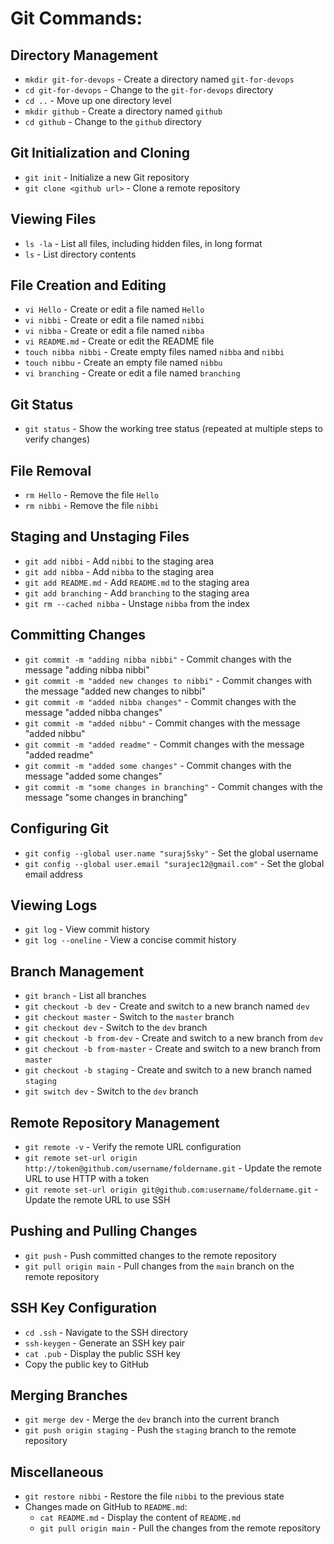 # Git Commands:

## Directory Management
- `mkdir git-for-devops` - Create a directory named `git-for-devops`
- `cd git-for-devops` - Change to the `git-for-devops` directory
- `cd ..` - Move up one directory level
- `mkdir github` - Create a directory named `github`
- `cd github` - Change to the `github` directory

## Git Initialization and Cloning
- `git init` - Initialize a new Git repository
- `git clone <github url>` - Clone a remote repository

## Viewing Files
- `ls -la` - List all files, including hidden files, in long format
- `ls` - List directory contents

## File Creation and Editing
- `vi Hello` - Create or edit a file named `Hello`
- `vi nibbi` - Create or edit a file named `nibbi`
- `vi nibba` - Create or edit a file named `nibba`
- `vi README.md` - Create or edit the README file
- `touch nibba nibbi` - Create empty files named `nibba` and `nibbi`
- `touch nibbu` - Create an empty file named `nibbu`
- `vi branching` - Create or edit a file named `branching`

## Git Status
- `git status` - Show the working tree status (repeated at multiple steps to verify changes)

## File Removal
- `rm Hello` - Remove the file `Hello`
- `rm nibbi` - Remove the file `nibbi`

## Staging and Unstaging Files
- `git add nibbi` - Add `nibbi` to the staging area
- `git add nibba` - Add `nibba` to the staging area
- `git add README.md` - Add `README.md` to the staging area
- `git add branching` - Add `branching` to the staging area
- `git rm --cached nibba` - Unstage `nibba` from the index

## Committing Changes
- `git commit -m "adding nibba nibbi"` - Commit changes with the message "adding nibba nibbi"
- `git commit -m "added new changes to nibbi"` - Commit changes with the message "added new changes to nibbi"
- `git commit -m "added nibba changes"` - Commit changes with the message "added nibba changes"
- `git commit -m "added nibbu"` - Commit changes with the message "added nibbu"
- `git commit -m "added readme"` - Commit changes with the message "added readme"
- `git commit -m "added some changes"` - Commit changes with the message "added some changes"
- `git commit -m "some changes in branching"` - Commit changes with the message "some changes in branching"

## Configuring Git
- `git config --global user.name "suraj5sky"` - Set the global username
- `git config --global user.email "surajec12@gmail.com"` - Set the global email address

## Viewing Logs
- `git log` - View commit history
- `git log --oneline` - View a concise commit history

## Branch Management
- `git branch` - List all branches
- `git checkout -b dev` - Create and switch to a new branch named `dev`
- `git checkout master` - Switch to the `master` branch
- `git checkout dev` - Switch to the `dev` branch
- `git checkout -b from-dev` - Create and switch to a new branch from `dev`
- `git checkout -b from-master` - Create and switch to a new branch from `master`
- `git checkout -b staging` - Create and switch to a new branch named `staging`
- `git switch dev` - Switch to the `dev` branch

## Remote Repository Management
- `git remote -v` - Verify the remote URL configuration
- `git remote set-url origin http://token@github.com/username/foldername.git` - Update the remote URL to use HTTP with a token
- `git remote set-url origin git@github.com:username/foldername.git` - Update the remote URL to use SSH

## Pushing and Pulling Changes
- `git push` - Push committed changes to the remote repository
- `git pull origin main` - Pull changes from the `main` branch on the remote repository

## SSH Key Configuration
- `cd .ssh` - Navigate to the SSH directory
- `ssh-keygen` - Generate an SSH key pair
- `cat .pub` - Display the public SSH key
- Copy the public key to GitHub

## Merging Branches
- `git merge dev` - Merge the `dev` branch into the current branch
- `git push origin staging` - Push the `staging` branch to the remote repository

## Miscellaneous
- `git restore nibbi` - Restore the file `nibbi` to the previous state
- Changes made on GitHub to `README.md`:
  - `cat README.md` - Display the content of `README.md`
  - `git pull origin main` - Pull the changes from the remote repository
